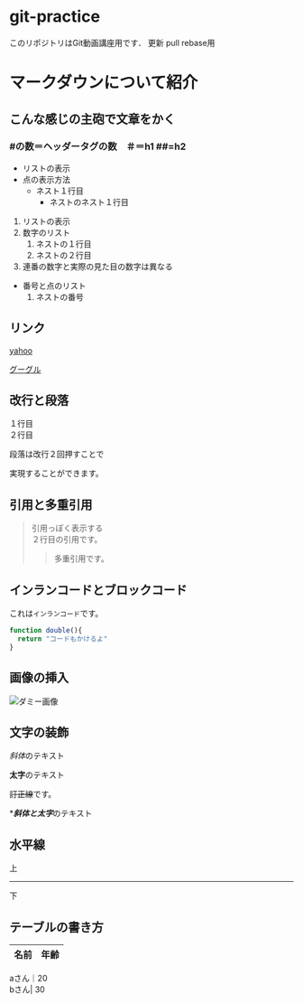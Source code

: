 # git-practice
このリポジトリはGit動画講座用です．
更新
pull rebase用


# マークダウンについて紹介

## こんな感じの主砲で文章をかく

### #の数＝ヘッダータグの数　＃＝h1  ##=h2

- リストの表示
- 点の表示方法
  - ネスト１行目
    - ネストのネスト１行目

1. リストの表示
2. 数字のリスト
   1. ネストの１行目
   2. ネストの２行目
3. 連番の数字と実際の見た目の数字は異なる

- 番号と点のリスト
    1. ネストの番号  

## リンク

[yahoo](https://yahoo.co.jp)

<!-- リンクを変数のように使う方法 -->
[google]:https://google.co.jp

[グーグル][google]

## 改行と段落
<!-- 文末に２個スペースをいれる -->
１行目  
２行目

段落は改行２回押すことで

実現することができます。

## 引用と多重引用

> 引用っぽく表示する  
>２行目の引用です。  
>>多重引用です。

## インランコードとブロックコード
<!-- `はバッククオートという shift + @ -->
これは`インランコード`です。

```javascript
function double(){
  return "コードもかけるよ"
}
```

## 画像の挿入

![ダミー画像](https://placehold.jp/150*150.png)

## 文字の装飾

*斜体*のテキスト

**太字**のテキスト

~~訂正線~~です。

****斜体と太字***のテキスト

## 水平線

上

---

下

## テーブルの書き方

名前 | 年齢
----|-----
aさん｜20  
bさん| 30
